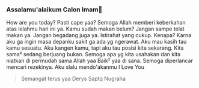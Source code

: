 ### Assalamu'alaikum Calon Imam🥰

How are you today?
Pasti cape yaa? Semoga Allah memberi keberkahan atas lelahmu hari ini ya.
Kamu sudah makan belum? Jangan sampe telat makan ya.
Jangan begadang juga ya. Istirahat yang cukup.
Kenapa? Karna aku ga ingin masa depanku sakit ga ada yg ngerawat.
Aku mau kasih tau kamu sesuatu.
Aku kangen kamu, tapi aku tau posisi kita sekarang.
Kita sama² sedang berjuang bukan.
Semoga apa yg kita usahakan dan kita niatkan di permudah sama Allah yaa 
Baik² yaa di sana. Semoga diperlancar mencari rezekinya.
Aku slalu mendo'akanmu
I Love You

> Semangat terus yaa Derys Saptq Nugraha
